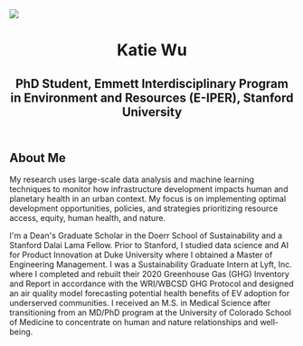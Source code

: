 <html>
  </head>
  <img src="/Users/katherinewu/Library/CloudStorage/GoogleDrive-kath.j.wu@gmail.com/My Drive/2. Career/Wu Headshot_Shortened.jpg">
  <body>
    <header>
      <h1>Katie Wu</h1>
      <h2>PhD Student, Emmett Interdisciplinary Program in Environment and Resources (E-IPER), Stanford University</h2>
    </header>
    <main>
      <h2>About Me</h2>
      <p>My research uses large-scale data analysis and machine learning techniques to monitor how infrastructure development impacts human and planetary health in an urban context. My focus is on implementing optimal development opportunities, policies, and strategies prioritizing resource access, equity, human health, and nature. </p> 
      <p>I'm a Dean's Graduate Scholar in the Doerr School of Sustainability and a Stanford Dalai Lama Fellow. Prior to Stanford, I studied data science and AI for Product Innovation at Duke University where I obtained a Master of Engineering Management. I was a Sustainability Graduate Intern at Lyft, Inc. where I completed and rebuilt their 2020 Greenhouse Gas (GHG) Inventory and Report in accordance with the WRI/WBCSD GHG Protocol and designed an air quality model forecasting potential health benefits of EV adoption for underserved communities. I received an M.S. in Medical Science after transitioning from an MD/PhD program at the University of Colorado School of Medicine to concentrate on human and nature relationships and well-being. </p>
    </main>
  </body>
</html>
